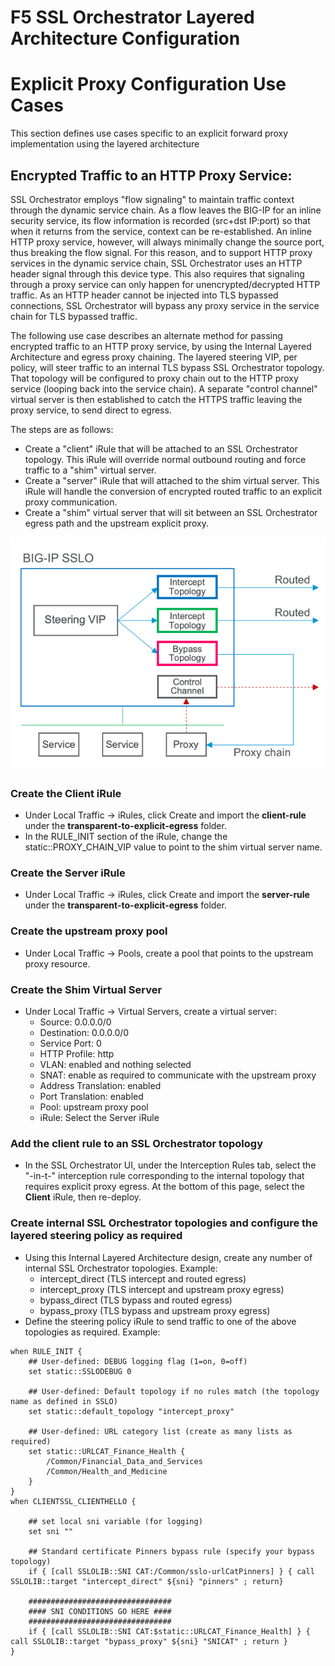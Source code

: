 # F5 SSL Orchestrator Layered Architecture Configuration
# Explicit Proxy Configuration Use Cases
This section defines use cases specific to an explicit forward proxy implementation using the layered architecture

## Encrypted Traffic to an HTTP Proxy Service:
SSL Orchestrator employs "flow signaling" to maintain traffic context through the dynamic service chain. As a flow leaves the BIG-IP for an inline security service, its flow information is recorded (src+dst IP:port) so that when it returns from the service, context can be re-established. An inline HTTP proxy service, however, will always minimally change the source port, thus breaking the flow signal. For this reason, and to support HTTP proxy services in the dynamic service chain, SSL Orchestrator uses an HTTP header signal through this device type. This also requires that signaling through a proxy service can only happen for unencrypted/decrypted HTTP traffic. As an HTTP header cannot be injected into TLS bypassed connections, SSL Orchestrator will bypass any proxy service in the service chain for TLS bypassed traffic. 

The following use case describes an alternate method for passing encrypted traffic to an HTTP proxy service, by using the Internal Layered Architecture and egress proxy chaining. The layered steering VIP, per policy, will steer traffic to an internal TLS bypass SSL Orchestrator topology. That topology will be configured to proxy chain out to the HTTP proxy service (looping back into the service chain). A separate "control channel" virtual server is then established to catch the HTTPS traffic leaving the proxy service, to send direct to egress.



The steps are as follows:

- Create a "client" iRule that will be attached to an SSL Orchestrator topology. This iRule will override normal outbound routing and force traffic to a "shim" virtual server.
- Create a "server" iRule that will attached to the shim virtual server. This iRule will handle the conversion of encrypted routed traffic to an explicit proxy communication.
- Create a "shim" virtual server that will sit between an SSL Orchestrator egress path and the upstream explicit proxy.

![SSL Orchestrator Internal Layered Architecture](../../images/sslo-encrypted-traffic-to-proxy.png)

### Create the Client iRule
- Under Local Traffic -> iRules, click Create and import the **client-rule** under the **transparent-to-explicit-egress** folder.
- In the RULE_INIT section of the iRule, change the static::PROXY_CHAIN_VIP value to point to the shim virtual server name.


### Create the Server iRule
- Under Local Traffic -> iRules, click Create and import the **server-rule** under the **transparent-to-explicit-egress** folder.


### Create the upstream proxy pool
- Under Local Traffic -> Pools, create a pool that points to the upstream proxy resource.


### Create the Shim Virtual Server
- Under Local Traffic -> Virtual Servers, create a virtual server:
  - Source: 0.0.0.0/0
  - Destination: 0.0.0.0/0
  - Service Port: 0
  - HTTP Profile: http
  - VLAN: enabled and nothing selected
  - SNAT: enable as required to communicate with the upstream proxy
  - Address Translation: enabled
  - Port Translation: enabled
  - Pool: upstream proxy pool
  - iRule: Select the Server iRule


### Add the client rule to an SSL Orchestrator topology
- In the SSL Orchestrator UI, under the Interception Rules tab, select the "-in-t-" interception rule corresponding to the internal topology that requires explicit proxy egress. At the bottom of this page, select the **Client** iRule, then re-deploy.


### Create internal SSL Orchestrator topologies and configure the layered steering policy as required
- Using this Internal Layered Architecture design, create any number of internal SSL Orchestrator topologies. Example:
  - intercept_direct  (TLS intercept and routed egress)
  - intercept_proxy   (TLS intercept and upstream proxy egress)
  - bypass_direct     (TLS bypass and routed egress)
  - bypass_proxy      (TLS bypass and upstream proxy egress)
- Define the steering policy iRule to send traffic to one of the above topologies as required. Example:

```
when RULE_INIT {
    ## User-defined: DEBUG logging flag (1=on, 0=off)
    set static::SSLODEBUG 0

    ## User-defined: Default topology if no rules match (the topology name as defined in SSLO)
    set static::default_topology "intercept_proxy"

    ## User-defined: URL category list (create as many lists as required)
    set static::URLCAT_Finance_Health {
        /Common/Financial_Data_and_Services
        /Common/Health_and_Medicine
    }
}
when CLIENTSSL_CLIENTHELLO {

    ## set local sni variable (for logging)
    set sni ""

    ## Standard certificate Pinners bypass rule (specify your bypass topology)
    if { [call SSLOLIB::SNI CAT:/Common/sslo-urlCatPinners] } { call SSLOLIB::target "intercept_direct" ${sni} "pinners" ; return}

    ################################
    #### SNI CONDITIONS GO HERE ####
    ################################
    if { [call SSLOLIB::SNI CAT:$static::URLCAT_Finance_Health] } { call SSLOLIB::target "bypass_proxy" ${sni} "SNICAT" ; return }
}
```



